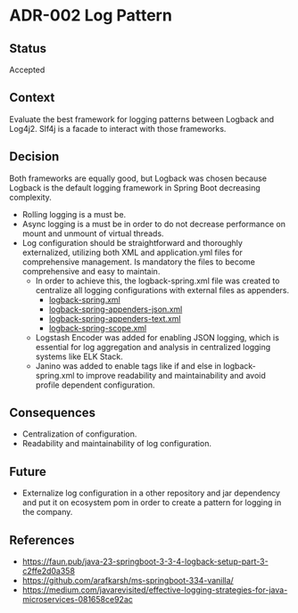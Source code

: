 # ADR-002 Log Pattern

## Status

Accepted

## Context

Evaluate the best framework for logging patterns between Logback and Log4j2. Slf4j is a facade to interact with those frameworks.

## Decision

Both frameworks are equally good, but Logback was chosen because Logback is the default logging framework in Spring Boot decreasing complexity.

- Rolling logging is a must be.
- Async logging is a must be in order to do not decrease performance on mount and unmount of virtual threads.
- Log configuration should be straightforward and thoroughly externalized, utilizing both XML and application.yml files for comprehensive management. Is mandatory the files to become comprehensive and easy to maintain.
  - In order to achieve this, the logback-spring.xml file was created to centralize all logging configurations with external files as appenders. 
    - [logback-spring.xml](..%2F..%2Fsrc%2Fmain%2Fresources%2Flogback-spring.xml) 
    - [logback-spring-appenders-json.xml](..%2F..%2Fsrc%2Fmain%2Fresources%2Flogback-spring-appenders-json.xml)
    - [logback-spring-appenders-text.xml](..%2F..%2Fsrc%2Fmain%2Fresources%2Flogback-spring-appenders-text.xml)
    - [logback-spring-scope.xml](..%2F..%2Fsrc%2Fmain%2Fresources%2Flogback-spring-scope.xml)
  - Logstash Encoder was added for enabling JSON logging, which is essential for log aggregation and analysis in centralized logging systems like ELK Stack.
  - Janino was added to enable tags like if and else in logback-spring.xml to improve readability and maintainability and avoid profile dependent configuration.

## Consequences

- Centralization of configuration.
- Readability and maintainability of log configuration.

## Future

- Externalize log configuration in a other repository and jar dependency and put it on ecosystem pom in order to create a pattern for logging in the company.

## References
- https://faun.pub/java-23-springboot-3-3-4-logback-setup-part-3-c2ffe2d0a358
- https://github.com/arafkarsh/ms-springboot-334-vanilla/
- https://medium.com/javarevisited/effective-logging-strategies-for-java-microservices-081658ce92ac